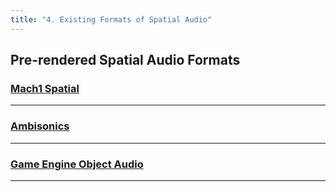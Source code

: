 ```yaml
---
title: "4. Existing Formats of Spatial Audio"
---
```


## Pre-rendered Spatial Audio Formats

### [Mach1 Spatial](../existing-formats#mach1-spatial)

---

### [Ambisonics](../existing-formats#ambisonics)

---

### [Game Engine Object Audio](../existing-formats#game-engine-object-audio)

---